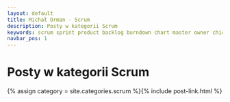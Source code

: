 ```yaml
---
layout: default
title: Michał Orman - Scrum
description: Posty w kategorii Scrum
keywords: scrum sprint product backlog burndown chart master owner chicken pigs
navbar_pos: 1
---
```

# Posty w kategorii Scrum
{% assign category = site.categories.scrum %}{% include post-link.html %}